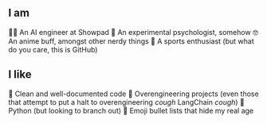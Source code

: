 ## I am

👷‍♂️ An AI engineer at Showpad
🧪 An experimental psychologist, somehow
🤓 An anime buff, amongst other nerdy things
🧗 A sports enthusiast (but what do you care, this is GitHub)

## I like

🎨 Clean and well-documented code
🤺 Overengineering projects (even those that attempt to put a halt to overengineering *cough* LangChain *cough*)
🐍 Python (but looking to branch out)
🚀 Emoji bullet lists that hide my real age

